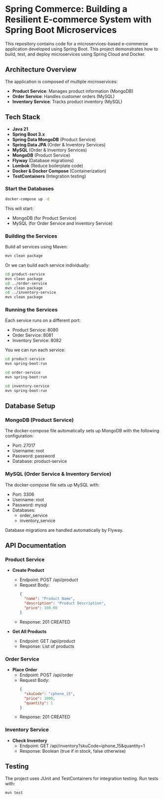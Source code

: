 # Spring Commerce: Building a Resilient E-commerce System with Spring Boot Microservices

This repository contains code for a microservices-based e-commerce application developed using Spring Boot. This project demonstrates how to build, test, and deploy microservices using Spring Cloud and Docker.

## Architecture Overview

The application is composed of multiple microservices:

- **Product Service**: Manages product information (MongoDB)
- **Order Service**: Handles customer orders (MySQL)
- **Inventory Service**: Tracks product inventory (MySQL)


## Tech Stack

- **Java 21**
- **Spring Boot 3.x**
- **Spring Data MongoDB** (Product Service)
- **Spring Data JPA** (Order & Inventory Services)
- **MySQL** (Order & Inventory Services)
- **MongoDB** (Product Service)
- **Flyway** (Database migrations)
- **Lombok** (Reduce boilerplate code)
- **Docker & Docker Compose** (Containerization)
- **TestContainers** (Integration testing)

### Start the Databases

```bash
docker-compose up -d
```

This will start:
- MongoDB (for Product Service)
- MySQL (for Order Service and Inventory Service)

### Building the Services

Build all services using Maven:

```bash
mvn clean package
```

Or we can build each service individually:

```bash
cd product-service
mvn clean package
cd ../order-service
mvn clean package
cd ../inventory-service
mvn clean package
```

### Running the Services

Each service runs on a different port:

- Product Service: 8080
- Order Service: 8081
- Inventory Service: 8082

You we can run each service:

```bash
cd product-service
mvn spring-boot:run

cd order-service
mvn spring-boot:run

cd inventory-service
mvn spring-boot:run
```

## Database Setup

### MongoDB (Product Service)

The docker-compose file automatically sets up MongoDB with the following configuration:
- Port: 27017
- Username: root
- Password: password
- Database: product-service

### MySQL (Order Service & Inventory Service)

The docker-compose file sets up MySQL with:
- Port: 3306
- Username: root
- Password: mysql
- Databases: 
  - order_service
  - inventory_service

Database migrations are handled automatically by Flyway.

## API Documentation

### Product Service

- **Create Product**
  - Endpoint: POST /api/product
  - Request Body:
    ```json
    {
      "name": "Product Name",
      "description": "Product Description",
      "price": 100.00
    }
    ```
  - Response: 201 CREATED

- **Get All Products**
  - Endpoint: GET /api/product
  - Response: List of products

### Order Service

- **Place Order**
  - Endpoint: POST /api/order
  - Request Body:
    ```json
    {
      "skuCode": "iphone_15",
      "price": 1000,
      "quantity": 1
    }
    ```
  - Response: 201 CREATED

### Inventory Service

- **Check Inventory**
  - Endpoint: GET /api/inventory?skuCode=iphone_15&quantity=1
  - Response: Boolean (true if in stock, false otherwise)

## Testing

The project uses JUnit and TestContainers for integration testing. Run tests with:

```bash
mvn test
```
